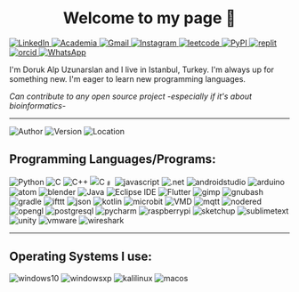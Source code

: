 
<h1 style="text-align: center"> Welcome to my page 👋 </h1>

<a href="https://www.linkedin.com/in/doruk-alp-uzunarslan/">
        <img src="https://img.shields.io/badge/LinkedIn-blue?style=flat-square&logo=linkedin" alt="LinkedIn">
</a>

<a href="https://independent.academia.edu/DORUKALPUZUNARSLAN">
        <img src="https://img.shields.io/badge/Academia-darkred?style=flat-square&logo=academia" alt="Academia">
</a>

<a href="mailto:duzunarslan27@my.uaa.k12.tr">
        <img src="https://img.shields.io/badge/Gmail-red?style=flat-square&logo=gmail&logoColor=FFDDDD" alt="Gmail" >
</a>

<a href="https://www.instagram.com/arduino_uno_projeleri/">
        <img src="https://img.shields.io/badge/Instagram-white?style=flat-square&logo=instagram" alt="Instagram" >
</a>

<a href="https://leetcode.com/UDoruk3250/">
        <img src="https://img.shields.io/badge/Leetcode-black?style=flat-square&logo=leetcode" alt="leetcode">
</a>

<a href="https://pypi.org/user/UDoruk3250/">
        <img src="https://img.shields.io/badge/PyPI-lightyellow?style=flat-square&logo=pypi" alt="PyPI" >
</a>

<a href="https://replit.com/@UDoruk3250">
        <img src="https://img.shields.io/badge/Replit-black?style=flat-square&logo=replit" alt="replit" >
</a>

<a href="https://orcid.org/0009-0001-4223-7984">
        <img src="https://img.shields.io/badge/ORCID-nongreen?style=flat-square&logo=orcid&logoColor=E0FFE0" alt="orcid" >
</a>

<a href="whatsapp://send?text=&phone=905324403250">
        <img src="https://img.shields.io/badge/WhatsApp-white?style=flat-square&logo=whatsapp" alt="WhatsApp" >
</a>

I'm Doruk Alp Uzunarslan and I live in Istanbul, Turkey. I'm always up for something new. I'm eager to learn new programming languages. 

_Can contribute to any open source project -especially if it's about bioinformatics-_

----
![Author](https://img.shields.io/badge/Author-UDoruk3250-brightgreen)
![Version](https://img.shields.io/badge/Version-14.0-yellow)
![Location](https://img.shields.io/badge/Location-Istanbul/Turkey-blue)

## Programming Languages/Programs:
<p align="left">
    <img src="https://img.shields.io/badge/Python-yellow?style=flat-square&logo=python" alt="Python" >
    <img src="https://img.shields.io/badge/C-white?style=flat-square&logo=C" alt="C" >
    <img src="https://img.shields.io/badge/C++-purple?style=flat-square&logo=cplusplus" alt="C++" >
    <img src="https://img.shields.io/badge/C﹟-blue?style=flat-square&logo=csharp" alt="C﹟">
    <img src="https://img.shields.io/badge/Javascript-lightyellow?style=flat-square&logo=javascript" alt="javascript">
    <img src="https://img.shields.io/badge/.NET-darkblue?style=flat-square&logo=dotnet" alt=".net">
    <img src="https://img.shields.io/badge/Android Studio-darkgreen?style=flat-square&logo=androidstudio" alt="androidstudio">
    <img src="https://img.shields.io/badge/Arduino-lightblue?style=flat-square&logo=arduino" alt="arduino">
    <img src="https://img.shields.io/badge/Atom-darkred?style=flat-square&logo=atom" alt="atom">
    <img src="https://img.shields.io/badge/Blender-white?style=flat-square&logo=blender" alt="blender">
    <img src="https://img.shields.io/badge/Java-orange?style=flat-square&logo=coffeescript" alt="Java">
    <img src="https://img.shields.io/badge/Eclipse IDE-blue?style=flat-square&logo=eclipseide" alt="Eclipse IDE">
    <img src="https://img.shields.io/badge/Flutter-blue?style=flat-square&logo=flutter" alt="Flutter">
    <img src="https://img.shields.io/badge/Gimp-gray?style=flat-square&logo=gimp" alt="gimp">
    <img src="https://img.shields.io/badge/Bash-black?style=flat-square&logo=gnubash" alt="gnubash">
    <img src="https://img.shields.io/badge/Gradle-darkgray?style=flat-square&logo=gradle" alt="gradle">
    <img src="https://img.shields.io/badge/IFTTT-darkblue?style=flat-square&logo=ifttt" alt="ifttt">
    <img src="https://img.shields.io/badge/JSON-black?style=flat-square&logo=json" alt="json">
    <img src="https://img.shields.io/badge/Kotlin-purple?style=flat-square&logo=kotlin&logoColor=FFFFFF" alt="kotlin">
    <img src="https://img.shields.io/badge/Micro:bit-lightgray?style=flat-square&logo=microbit" alt="microbit">
    <img src="https://img.shields.io/badge/VMD-lightyellow?style=flat-square&logo=moleculer" alt="VMD">
    <img src="https://img.shields.io/badge/MQTT-purple?style=flat-square&logo=mqtt" alt="mqtt">
    <img src="https://img.shields.io/badge/Node--RED-darkred?style=flat-square&logo=nodered" alt="nodered">
    <img src="https://img.shields.io/badge/OpenGL-darkblue?style=flat-square&logo=opengl" alt="opengl">
    <img src="https://img.shields.io/badge/PostgreSQL-lightgray?style=flat-square&logo=postgresql" alt="postgresql">
    <img src="https://img.shields.io/badge/PyCharm-green?style=flat-square&logo=pycharm" alt="pycharm">
    <img src="https://img.shields.io/badge/Raspberry Pi-darkred?style=flat-square&logo=raspberrypi" alt="raspberrypi">
    <img src="https://img.shields.io/badge/Sketchup-blue?style=flat-square&logo=sketchup" alt="sketchup">
    <img src="https://img.shields.io/badge/Sublime Text-gray?style=flat-square&logo=sublimetext" alt="sublimetext">
    <img src="https://img.shields.io/badge/Unity-black?style=flat-square&logo=unity" alt="unity">
    <img src="https://img.shields.io/badge/VMware-orange?style=flat-square&logo=vmware" alt="vmware">
    <img src="https://img.shields.io/badge/Wireshark-blue?style=flat-square&logo=wireshark" alt="wireshark">

</p>

----

## Operating Systems I use:
<p align="left">
    <img src="https://img.shields.io/badge/Windows 10-blue?style=flat-square&logo=windows" alt="windows10">
    <img src="https://img.shields.io/badge/Windows XP-blue?style=flat-square&logo=windowsxp" alt="windowsxp">
    <img src="https://img.shields.io/badge/Kali Linux-black?style=flat-square&logo=kalilinux" alt="kalilinux">
    <img src="https://img.shields.io/badge/macOS-white?style=flat-square&logo=macos&logoColor=000000" alt="macos">

</p>
